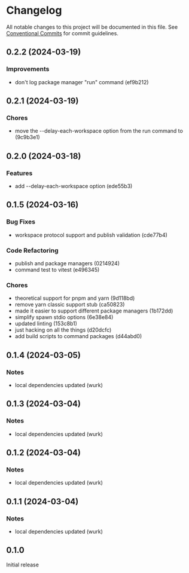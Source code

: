 # Changelog

All notable changes to this project will be documented in this file.
See [Conventional Commits](https://conventionalcommits.org) for commit guidelines.

## 0.2.2 (2024-03-19)

### Improvements

- don't log package manager "run" command (ef9b212)

## 0.2.1 (2024-03-19)

### Chores

- move the --delay-each-workspace option from the run command to (9c9b3e1)

## 0.2.0 (2024-03-18)

### Features

- add --delay-each-workspace option (ede55b3)

## 0.1.5 (2024-03-16)

### Bug Fixes

- workspace protocol support and publish validation (cde77b4)

### Code Refactoring

- publish and package managers (0214924)
- command test to vitest (e496345)

### Chores

- theoretical support for pnpm and yarn (9d118bd)
- remove yarn classic support stub (ca50823)
- made it easier to support different package managers (1b172dd)
- simplify spawn stdio options (6e38e84)
- updated linting (153c8b1)
- just hacking on all the things (d20dcfc)
- add build scripts to command packages (d44abd0)

## 0.1.4 (2024-03-05)

### Notes

- local dependencies updated (wurk)

## 0.1.3 (2024-03-04)

### Notes

- local dependencies updated (wurk)

## 0.1.2 (2024-03-04)

### Notes

- local dependencies updated (wurk)

## 0.1.1 (2024-03-04)

### Notes

- local dependencies updated (wurk)

## 0.1.0

Initial release
